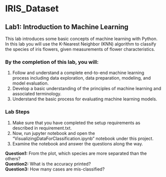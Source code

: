 # IRIS_Dataset

## Lab1: Introduction to Machine Learning

This lab introduces some basic concepts of machine learning with Python. In this lab you will use the K-Nearest Neighbor (KNN) algorithm to classify the species of iris flowers, given measurements of flower characteristics.

### By the completion of this lab, you will:

1. Follow and understand a complete end-to-end machine learning process including data exploration, data preparation, modeling, and model evaluation.
2. Develop a basic understanding of the principles of machine learning and associated terminology.
3. Understand the basic process for evaluating machine learning models.

### Lab Steps

1. Make sure that you have completed the setup requirements as described in requirement.txt.
2. Now, run jupyter notebook and open the “VisualizingDataForClassification.ipynb” notebook under this project.
3. Examine the notebook and answer the questions along the way.

**Question1:** From the plot, which species are more separated than the others?      
**Question2:** What is the accuracy printed?       
**Question3:** How many cases are mis-classified?       
